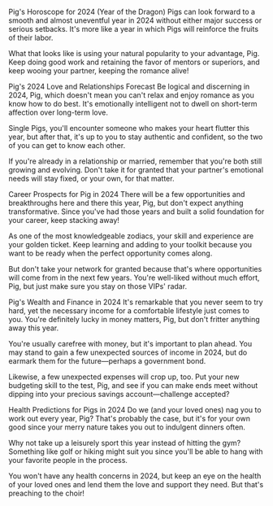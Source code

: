 Pig's Horoscope for 2024 (Year of the Dragon)
Pigs can look forward to a smooth and almost uneventful year in 2024 without either major success or serious setbacks. It's more like a year in which Pigs will reinforce the fruits of their labor.

What that looks like is using your natural popularity to your advantage, Pig. Keep doing good work and retaining the favor of mentors or superiors, and keep wooing your partner, keeping the romance alive!

Pig's 2024 Love and Relationships Forecast
Be logical and discerning in 2024, Pig, which doesn't mean you can't relax and enjoy romance as you know how to do best. It's emotionally intelligent not to dwell on short-term affection over long-term love.

Single Pigs, you'll encounter someone who makes your heart flutter this year, but after that, it's up to you to stay authentic and confident, so the two of you can get to know each other.

If you're already in a relationship or married, remember that you're both still growing and evolving. Don't take it for granted that your partner's emotional needs will stay fixed, or your own, for that matter.

Career Prospects for Pig in 2024
There will be a few opportunities and breakthroughs here and there this year, Pig, but don't expect anything transformative. Since you've had those years and built a solid foundation for your career, keep stacking away!

As one of the most knowledgeable zodiacs, your skill and experience are your golden ticket. Keep learning and adding to your toolkit because you want to be ready when the perfect opportunity comes along.

But don't take your network for granted because that's where opportunities will come from in the next few years. You're well-liked without much effort, Pig, but just make sure you stay on those VIPs' radar.

Pig's Wealth and Finance in 2024
It's remarkable that you never seem to try hard, yet the necessary income for a comfortable lifestyle just comes to you. You're definitely lucky in money matters, Pig, but don't fritter anything away this year.

You're usually carefree with money, but it's important to plan ahead. You may stand to gain a few unexpected sources of income in 2024, but do earmark them for the future—perhaps a government bond.

Likewise, a few unexpected expenses will crop up, too. Put your new budgeting skill to the test, Pig, and see if you can make ends meet without dipping into your precious savings account—challenge accepted?

Health Predictions for Pigs in 2024
Do we (and your loved ones) nag you to work out every year, Pig? That's probably the case, but it's for your own good since your merry nature takes you out to indulgent dinners often.

Why not take up a leisurely sport this year instead of hitting the gym? Something like golf or hiking might suit you since you'll be able to hang with your favorite people in the process.

You won't have any health concerns in 2024, but keep an eye on the health of your loved ones and lend them the love and support they need. But that's preaching to the choir!
